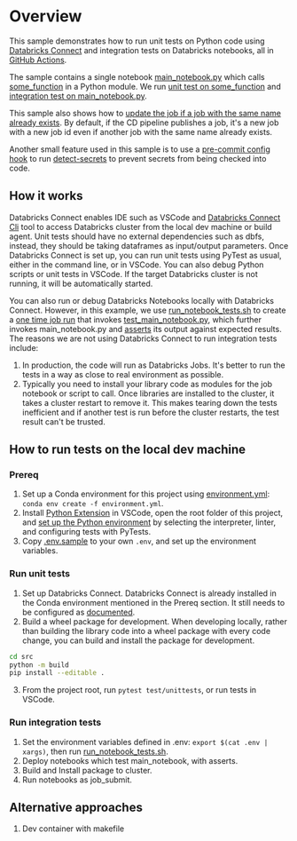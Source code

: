 # Overview

This sample demonstrates how to run unit tests on Python code using [Databricks Connect](https://docs.microsoft.com/en-us/azure/databricks/dev-tools/databricks-connect) and integration tests on Databricks notebooks, all in [GitHub Actions](https://docs.github.com/en/actions/learn-github-actions).

The sample contains a single notebook [main_notebook.py](src/main_notebook.py) which calls [some_function](test/dbcicdlib/some_func.py) in a Python module. We run [unit test on some_function](test/unittests/test_some_func.py) and [integration test on main_notebook.py](test/run_notebook_tests.sh).

This sample also shows how to [update the job if a job with the same name already exists](/.github/workflows/cicd.yml#L119). By default, if the CD pipeline publishes a job, it's a new job with a new job id even if another job with the same name already exists.

Another small feature used in this sample is to use a [pre-commit config hook](.pre-commit-config.yaml) to run [detect-secrets](https://github.com/Yelp/detect-secrets) to prevent secrets from being checked into code.

## How it works

Databricks Connect enables IDE such as VSCode and [Databricks Connect Cli](https://docs.microsoft.com/en-us/azure/databricks/dev-tools/databricks-connect#step-1-install-the-client) tool to access Databricks cluster from the local dev machine or build agent. Unit tests should have no external dependencies such as dbfs, instead, they should be taking dataframes as input/output parameters. Once Databricks Connect is set up, you can run unit tests using PyTest as usual, either in the command line, or in VSCode. You can also debug Python scripts or unit tests in VSCode. If the target Databricks cluster is not running, it will be automatically started.

You can also run or debug Databricks Notebooks locally with Databricks Connect. However, in this example, we use [run_notebook_tests.sh](test/run_notebook_tests.sh) to create a [one time job run](https://docs.microsoft.com/en-us/azure/databricks/dev-tools/api/latest/jobs#--runs-submit) that invokes [test_main_notebook.py](test/test_main_notebook.py), which further invokes main_notebook.py and [asserts](test/test_main_notebook.py#L26) its output against expected results. The reasons we are not using Databricks Connect to run integration tests include:

1. In production, the code will run as Databricks Jobs. It's better to run the tests in a way as close to real environment as possible.
1. Typically you need to install your library code as modules for the job notebook or script to call. Once libraries are installed to the cluster, it takes a cluster restart to remove it. This makes tearing down the tests inefficient and if another test is run before the cluster restarts, the test result can't be trusted.

## How to run tests on the local dev machine

### Prereq

1. Set up a Conda environment for this project using [environment.yml](environment.yml):  `conda env create -f environment.yml`.
1. Install [Python Extension](https://marketplace.visualstudio.com/items?itemName=ms-python.python) in VSCode, open the root folder of this project, and [set up the Python environment](https://code.visualstudio.com/docs/python/environments) by selecting the interpreter, linter, and configuring tests with PyTests.
1. Copy [.env.sample](.env.sample) to your own `.env`, and set up the environment variables.

### Run unit tests

1. Set up Databricks Connect. Databricks Connect is already installed in the Conda environment mentioned in the Prereq section. It still needs to be configured as [documented](https://docs.microsoft.com/en-us/azure/databricks/dev-tools/databricks-connect#requirements).
2. Build a wheel package for development. When developing locally, rather than building the library code into a wheel package with every code change, you can build and install the package for development.

```bash
cd src
python -m build
pip install --editable .
```

3. From the project root, run `pytest test/unittests`, or run tests in VSCode.

### Run integration tests

1. Set the environment variables defined in .env: `export $(cat .env | xargs)`, then run [run_notebook_tests.sh](test/run_notebook_tests.sh).
1. Deploy notebooks which test main_notebook, with asserts.
1. Build and Install package to cluster.
1. Run notebooks as job_submit.

## Alternative approaches

1. Dev container with makefile
